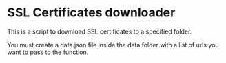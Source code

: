 # SSL Certificates downloader

This is a script to download SSL certificates to a specified folder.

You must create a data.json file inside the data folder with a list of urls you want to pass to the function.
